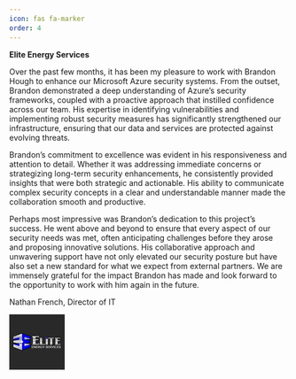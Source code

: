 ```yaml
---
icon: fas fa-marker
order: 4
---
```


**Elite Energy Services**

Over the past few months, it has been my pleasure to work with Brandon Hough to enhance our Microsoft Azure security systems. From the outset, Brandon demonstrated a deep understanding of Azure’s security frameworks, coupled with a proactive approach that instilled confidence across our team. His expertise in identifying vulnerabilities and implementing robust security measures has significantly strengthened our infrastructure, ensuring that our data and services are protected against evolving threats.

Brandon’s commitment to excellence was evident in his responsiveness and attention to detail. Whether it was addressing immediate concerns or strategizing long-term security enhancements, he consistently provided insights that were both strategic and actionable. His ability to communicate complex security concepts in a clear and understandable manner made the collaboration smooth and productive.

Perhaps most impressive was Brandon’s dedication to this project’s success. He went above and beyond to ensure that every aspect of our security needs was met, often anticipating challenges before they arose and proposing innovative solutions. His collaborative approach and unwavering support have not only elevated our security posture but have also set a new standard for what we expect from external partners. We are immensely grateful for the impact Brandon has made and look forward to the opportunity to work with him again in the future.

Nathan French, Director of IT

<p style="text-align: left"><img src="./assets/img/elite-logo.jpg"></p>